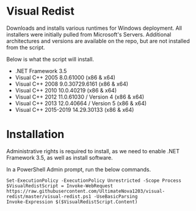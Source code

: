 # Visual Redist
Downloads and installs various runtimes for Windows deployment. All installers were initially pulled from Microsoft's Servers. Additional architectures and versions are available on the repo, but are not installed from the script.

Below is what the script will install.

  * .NET Framework 3.5
  * Visual C++ 2005 8.0.61000 (x86 & x64)
  * Visual C++ 2008 9.0.30729.6161 (x86 & x64)
  * Visual C++ 2010 10.0.40219 (x86 & x64)
  * Visual C++ 2012 11.0.61030 / Version 4  (x86 & x64)
  * Visual C++ 2013 12.0.40664 / Version 5 (x86 & x64)
  * Visual C++ 2015-2019 14.29.30133 (x86 & x64)

# Installation
Administrative rights is required to install, as we need to enable .NET Framework 3.5, as well as install software.

In a PowerShell Admin prompt, run the below commands.
```
Set-ExecutionPolicy -ExecutionPolicy Unrestricted -Scope Process
$VisualRedistScript = Invoke-WebRequest https://raw.githubusercontent.com/UltimateNova1203/visual-redist/master/visual-redist.ps1 -UseBasicParsing
Invoke-Expression $($VisualRedistScript.Content)
```
